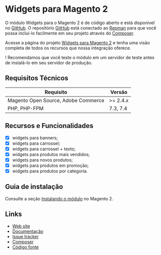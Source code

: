 # Widgets para Magento 2

O módulo Widgets para o Magento 2 é de código aberto e está disponível no [GitHub](https://github.com/eloom/module-widgets). O repositório [GitHub](https://github.com/eloom/module-widgets) está conectado ao [Repman](https://app.repman.io/organization/eloom-open/package/4507d2f5-e1b1-4057-963e-ae8fe4bdb1fa/details) para que você possa incluí-lo facilmente em seu projeto através do [Composer](https://getcomposer.org/).

Acesse a página do projeto [Widgets para Magento 2](https://www.eloom.com.br/widgets) e tenha uma visão completa de todos os recursos que nossa integração oferece.

! Recomendamos que você teste o módulo em um servidor de teste antes de instalá-lo em seu servidor de produção.

## Requisitos Técnicos

| Requisito | Versão |
| ------ | ----------- |
| Magento Open Source, Adobe Commerce | >= 2.4.x |
| PHP, PHP-FPM | 7.3, 7.4 |

## Recursos e Funcionalidades

- [x] widgets para banners;
- [x] widgets para carrossel;
- [x] widgets para carrossel + texto;
- [x] widgets para produtos mais vendidos;
- [x] widgets para novos produtos;
- [x] widgets para produtos em promoção;
- [x] widgets para produtos por categoria.

## Guia de instalação

Consulte a seção [Instalando o módulo](https://docs.eloom.com.br/pt/widgets#instalando-o-modulo) no Magento 2.

## Links

* [Web site](https://www.eloom.com.br/widgets)
* [Documentação](https://docs.eloom.com.br/widgets)
* [Issue tracker](https://github.com/eloom/module-widgets/issues)
* [Composer](https://app.repman.io/organization/eloom-open/package/4507d2f5-e1b1-4057-963e-ae8fe4bdb1fa/details)
* [Código fonte](https://github.com/eloom/module-widgets)